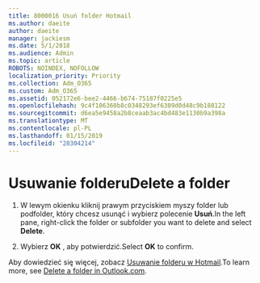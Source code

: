 ```yaml
---
title: 8000016 Usuń folder Hotmail
ms.author: daeite
author: daeite
manager: jackiesm
ms.date: 5/1/2018
ms.audience: Admin
ms.topic: article
ROBOTS: NOINDEX, NOFOLLOW
localization_priority: Priority
ms.collection: Adm_O365
ms.custom: Adm_O365
ms.assetid: 052172e6-bee2-4466-b674-75187f0225e5
ms.openlocfilehash: 9c4f106360b8c0348293ef6309d0d48c9b188122
ms.sourcegitcommit: d6ea5e9458a2b8ceaab3ac4bd483e1130b9a398a
ms.translationtype: MT
ms.contentlocale: pl-PL
ms.lasthandoff: 01/15/2019
ms.locfileid: "28304214"
---
```

# <a name="delete-a-folder"></a><span data-ttu-id="56b3b-102">Usuwanie folderu</span><span class="sxs-lookup"><span data-stu-id="56b3b-102">Delete a folder</span></span>

1. <span data-ttu-id="56b3b-103">W lewym okienku kliknij prawym przyciskiem myszy folder lub podfolder, który chcesz usunąć i wybierz polecenie **Usuń**.</span><span class="sxs-lookup"><span data-stu-id="56b3b-103">In the left pane, right-click the folder or subfolder you want to delete and select **Delete**.</span></span> 
    
2. <span data-ttu-id="56b3b-104">Wybierz **OK** , aby potwierdzić.</span><span class="sxs-lookup"><span data-stu-id="56b3b-104">Select **OK** to confirm.</span></span> 
    
<span data-ttu-id="56b3b-105">Aby dowiedzieć się więcej, zobacz [Usuwanie folderu w Hotmail](https://go.microsoft.com/fwlink/p/?linkid=873134).</span><span class="sxs-lookup"><span data-stu-id="56b3b-105">To learn more, see [Delete a folder in Outlook.com](https://go.microsoft.com/fwlink/p/?linkid=873134).</span></span>
  

